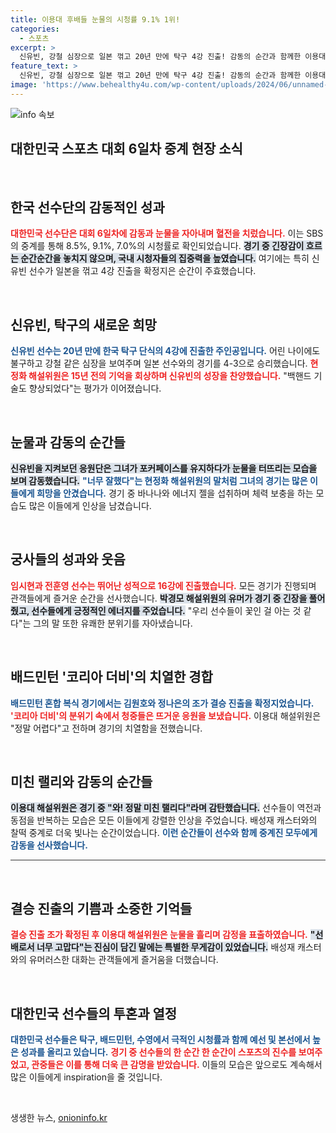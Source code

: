 ```yaml
---
title: 이용대 후배들 눈물의 시청률 9.1% 1위!
categories:
  - 스포츠
excerpt: >
  신유빈, 강철 심장으로 일본 꺾고 20년 만에 탁구 4강 진출! 감동의 순간과 함께한 이용대 해설위원의 미친 랠리 감탄, 한국 선수단의 투혼과 응원 속 결승 진출도 이뤄냈다.
feature_text: >
  신유빈, 강철 심장으로 일본 꺾고 20년 만에 탁구 4강 진출! 감동의 순간과 함께한 이용대 해설위원의 미친 랠리 감탄, 한국 선수단의 투혼과 응원 속 결승 진출도 이뤄냈다.
image: 'https://www.behealthy4u.com/wp-content/uploads/2024/06/unnamed-file.png'
---
```


<p><img src="https://www.behealthy4u.com/wp-content/uploads/2024/06/unnamed-file.png" alt="info 속보" /></p>

<h2 data-ke-size="size31">대한민국 스포츠 대회 6일차 중계 현장 소식</h2>

<p data-ke-size="size16">&nbsp;</p>

<h2 data-ke-size="size26">한국 선수단의 감동적인 성과</h2>

<p><b><span style="color: #ee2323;">대한민국 선수단은 대회 6일차에 감동과 눈물을 자아내며 혈전을 치렀습니다.</span></b> 이는 SBS의 중계를 통해 8.5%, 9.1%, 7.0%의 시청률로 확인되었습니다. <b><span style="background-color: #21538527;">경기 중 긴장감이 흐르는 순간순간을 놓치지 않으며, 국내 시청자들의 집중력을 높였습니다.</span></b> 여기에는 특히 신유빈 선수가 일본을 꺾고 4강 진출을 확정지은 순간이 주효했습니다.</p>

<p data-ke-size="size16">&nbsp;</p>

<h2 data-ke-size="size26">신유빈, 탁구의 새로운 희망</h2>

<p><b><span style="color: #1a5490;">신유빈 선수는 20년 만에 한국 탁구 단식의 4강에 진출한 주인공입니다.</span></b> 어린 나이에도 불구하고 강철 같은 심장을 보여주며 일본 선수와의 경기를 4-3으로 승리했습니다. <b><span style="color: #ee2323;">현정화 해설위원은 15년 전의 기억을 회상하며 신유빈의 성장을 찬양했습니다.</span></b> "백핸드 기술도 향상되었다"는 평가가 이어졌습니다.</p>

<p data-ke-size="size16">&nbsp;</p>

<h2 data-ke-size="size26">눈물과 감동의 순간들</h2>

<p><b><span style="background-color: #21538527;">신유빈을 지켜보던 응원단은 그녀가 포커페이스를 유지하다가 눈물을 터뜨리는 모습을 보며 감동했습니다.</span></b> <b><span style="color: #1a5490;">"너무 잘했다"는 현정화 해설위원의 말처럼 그녀의 경기는 많은 이들에게 희망을 안겼습니다.</span></b> 경기 중 바나나와 에너지 젤을 섭취하며 체력 보충을 하는 모습도 많은 이들에게 인상을 남겼습니다.</p>

<p data-ke-size="size16">&nbsp;</p>

<h2 data-ke-size="size26">궁사들의 성과와 웃음</h2>

<p><b><span style="color: #ee2323;">임시현과 전훈영 선수는 뛰어난 성적으로 16강에 진출했습니다.</span></b> 모든 경기가 진행되며 관객들에게 즐거운 순간을 선사했습니다. <b><span style="background-color: #21538527;">박경모 해설위원의 유머가 경기 중 긴장을 풀어줬고, 선수들에게 긍정적인 에너지를 주었습니다.</span></b> "우리 선수들이 꽃인 걸 아는 것 같다"는 그의 말 또한 유쾌한 분위기를 자아냈습니다.</p>

<p data-ke-size="size16">&nbsp;</p>

<h2 data-ke-size="size26">배드민턴 '코리아 더비'의 치열한 경합</h2>

<p><b><span style="color: #1a5490;">배드민턴 혼합 복식 경기에서는 김원호와 정나은의 조가 결승 진출을 확정지었습니다.</span></b> <b><span style="color: #ee2323;">'코리아 더비'의 분위기 속에서 청중들은 뜨거운 응원을 보냈습니다.</span></b> 이용대 해설위원은 "정말 어렵다"고 전하며 경기의 치열함을 전했습니다. </p>

<p data-ke-size="size16">&nbsp;</p>

<h2 data-ke-size="size26">미친 랠리와 감동의 순간들</h2>

<p><b><span style="background-color: #21538527;">이용대 해설위원은 경기 중 "와! 정말 미친 랠리다"라며 감탄했습니다.</span></b> 선수들이 역전과 동점을 반복하는 모습은 모든 이들에게 강렬한 인상을 주었습니다. 배성재 캐스터와의 찰떡 중계로 더욱 빛나는 순간이었습니다. <b><span style="color: #1a5490;">이런 순간들이 선수와 함께 중계진 모두에게 감동을 선사했습니다.</span></b></p>

<hr style="height:1px; border:none; color:#333; background-color:#333;"/>

<p data-ke-size="size16">&nbsp;</p>

<h2 data-ke-size="size26">결승 진출의 기쁨과 소중한 기억들</h2>

<p><b><span style="color: #ee2323;">결승 진출 조가 확정된 후 이용대 해설위원은 눈물을 흘리며 감정을 표출하였습니다.</span></b> <b><span style="background-color: #21538527;">"선배로서 너무 고맙다"는 진심이 담긴 말에는 특별한 무게감이 있었습니다.</span></b> 배성재 캐스터와의 유머러스한 대화는 관객들에게 즐거움을 더했습니다.</p>

<p data-ke-size="size16">&nbsp;</p>

<h2 data-ke-size="size26">대한민국 선수들의 투혼과 열정</h2>

<p><b><span style="color: #1a5490;">대한민국 선수들은 탁구, 배드민턴, 수영에서 극적인 시청률과 함께 예선 및 본선에서 높은 성과를 올리고 있습니다.</span></b> <b><span style="color: #ee2323;">경기 중 선수들의 한 순간 한 순간이 스포츠의 진수를 보여주었고, 관중들은 이를 통해 더욱 큰 감명을 받았습니다.</span></b> 이들의 모습은 앞으로도 계속해서 많은 이들에게 inspiration을 줄 것입니다.</p>

<p data-ke-size="size16">&nbsp;</p>
생생한 뉴스, <a href="https://onioninfo.kr" rel="dofollow">onioninfo.kr</a>


